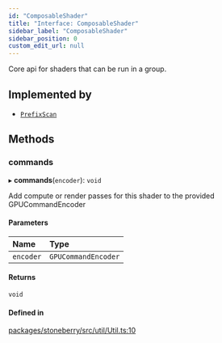```yaml
---
id: "ComposableShader"
title: "Interface: ComposableShader"
sidebar_label: "ComposableShader"
sidebar_position: 0
custom_edit_url: null
---
```


Core api for shaders that can be run in a group.

## Implemented by

- [`PrefixScan`](../classes/PrefixScan.md)

## Methods

### commands

▸ **commands**(`encoder`): `void`

Add compute or render passes for this shader to the provided GPUCommandEncoder

#### Parameters

| Name | Type |
| :------ | :------ |
| `encoder` | `GPUCommandEncoder` |

#### Returns

`void`

#### Defined in

[packages/stoneberry/src/util/Util.ts:10](https://github.com/stoneberry-webgpu/stoneberry/blob/3335119/packages/stoneberry/src/util/Util.ts#L10)
